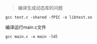 > 编译生成动态库的问题
```
gcc test.c -shared -fPIC -o libtest.so 
```

编译运行main.c文件
```
gcc main.c -o main -ldl
```
